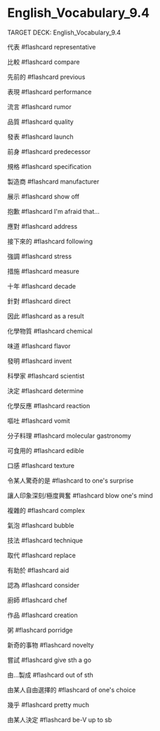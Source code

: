 # English_Vocabulary_9.4

TARGET DECK: English_Vocabulary_9.4

代表 #flashcard 
representative
<!--ID: 1632892870845-->


比較 #flashcard 
compare
<!--ID: 1632892870852-->


先前的 #flashcard 
previous
<!--ID: 1632892870860-->


表現 #flashcard 
performance
<!--ID: 1632892870865-->


流言 #flashcard 
rumor
<!--ID: 1632892870869-->


品質 #flashcard 
quality
<!--ID: 1632892870873-->


發表 #flashcard 
launch
<!--ID: 1632892870876-->


前身 #flashcard 
predecessor
<!--ID: 1632892870879-->


規格 #flashcard 
specification
<!--ID: 1632892870883-->


製造商 #flashcard 
manufacturer
<!--ID: 1632892870887-->


展示 #flashcard 
show off
<!--ID: 1632892870890-->


抱歉 #flashcard 
I'm afraid that...
<!--ID: 1632892870894-->


應對 #flashcard 
address
<!--ID: 1632892870897-->


接下來的 #flashcard 
following
<!--ID: 1632892870900-->


強調 #flashcard 
stress
<!--ID: 1632892870905-->


措施 #flashcard 
measure
<!--ID: 1632892870908-->


十年 #flashcard 
decade
<!--ID: 1632892870912-->


針對 #flashcard 
direct
<!--ID: 1632892870916-->


因此 #flashcard 
as a result 
<!--ID: 1632892870920-->


化學物質 #flashcard 
chemical
<!--ID: 1632892870924-->


味道 #flashcard 
flavor
<!--ID: 1632892870928-->


發明 #flashcard 
invent
<!--ID: 1632892870931-->


科學家 #flashcard 
scientist
<!--ID: 1632892870935-->


決定 #flashcard 
determine
<!--ID: 1632892870939-->


化學反應 #flashcard 
reaction
<!--ID: 1632892870943-->


嘔吐 #flashcard 
vomit
<!--ID: 1632892870947-->


分子料理 #flashcard 
molecular gastronomy
<!--ID: 1632892870950-->


可食用的 #flashcard 
edible
<!--ID: 1632892870954-->


口感 #flashcard 
texture
<!--ID: 1632892870958-->


令某人驚奇的是 #flashcard 
to one's surprise
<!--ID: 1632892870963-->


讓人印象深刻/極度興奮 #flashcard 
blow one's mind
<!--ID: 1632892870966-->


複雜的 #flashcard 
complex
<!--ID: 1632892870970-->


氣泡 #flashcard 
bubble
<!--ID: 1632892870973-->


技法 #flashcard 
technique
<!--ID: 1632892870977-->


取代 #flashcard 
replace
<!--ID: 1632892870981-->


有助於 #flashcard 
aid
<!--ID: 1632892870984-->


認為 #flashcard 
consider
<!--ID: 1632892870988-->


廚師 #flashcard 
chef
<!--ID: 1632892870991-->


作品 #flashcard 
creation
<!--ID: 1632892870994-->


粥 #flashcard 
porridge
<!--ID: 1632892870998-->


新奇的事物 #flashcard 
novelty
<!--ID: 1632892871002-->


嘗試 #flashcard 
give sth a go
<!--ID: 1632892871005-->


由...製成 #flashcard 
out of sth
<!--ID: 1632892871008-->


由某人自由選擇的 #flashcard 
of one's choice
<!--ID: 1632892871012-->


幾乎 #flashcard 
pretty much
<!--ID: 1632892871015-->


由某人決定 #flashcard 
be-V up to sb
<!--ID: 1632892871019-->
